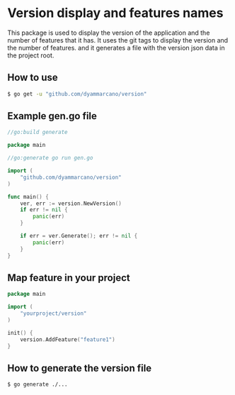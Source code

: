 # Version display and features names

This package is used to display the version of the application and the number of features that it has. It uses the git tags to display the version and the number of features. and it generates a file with the version json data in the project root.

## How to use

```bash
$ go get -u "github.com/dyammarcano/version"
```
## Example gen.go file

```go
//go:build generate

package main

//go:generate go run gen.go

import (
	"github.com/dyammarcano/version"
)

func main() {
	ver, err := version.NewVersion()
	if err != nil {
		panic(err)
	}

	if err = ver.Generate(); err != nil {
		panic(err)
	}
}

```

## Map feature in your project

```go
package main

import (
    "yourproject/version"
)

init() {
    version.AddFeature("feature1")
}
```

## How to generate the version file

```bash
$ go generate ./...
```
